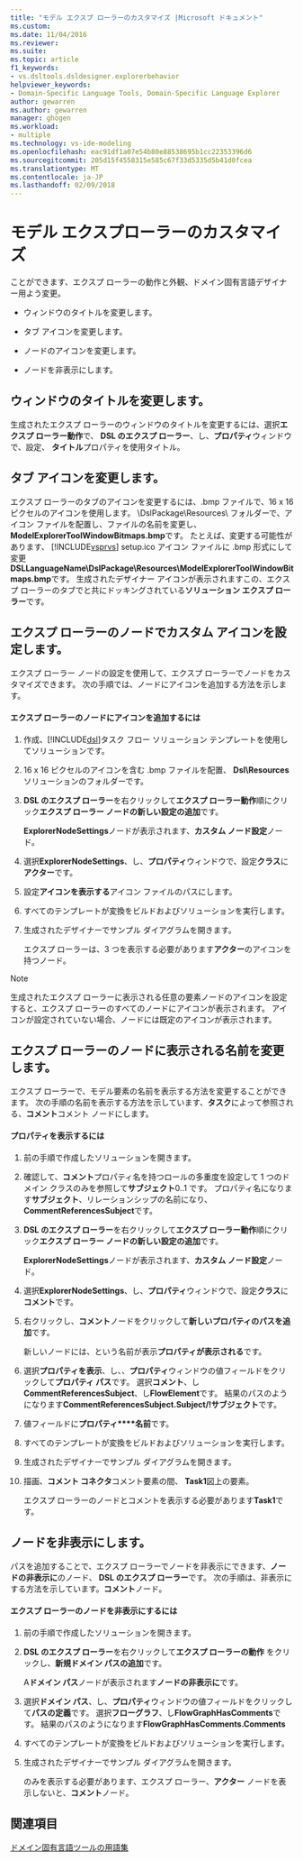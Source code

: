 ```yaml
---
title: "モデル エクスプ ローラーのカスタマイズ |Microsoft ドキュメント"
ms.custom: 
ms.date: 11/04/2016
ms.reviewer: 
ms.suite: 
ms.topic: article
f1_keywords:
- vs.dsltools.dsldesigner.explorerbehavior
helpviewer_keywords:
- Domain-Specific Language Tools, Domain-Specific Language Explorer
author: gewarren
ms.author: gewarren
manager: ghogen
ms.workload:
- multiple
ms.technology: vs-ide-modeling
ms.openlocfilehash: eac91df1a07e54b80e88538695b1cc22353396d6
ms.sourcegitcommit: 205d15f4558315e585c67f33d5335d5b41d0fcea
ms.translationtype: MT
ms.contentlocale: ja-JP
ms.lasthandoff: 02/09/2018
---
```

# <a name="customizing-the-model-explorer"></a>モデル エクスプローラーのカスタマイズ
ことができます、エクスプ ローラーの動作と外観、ドメイン固有言語デザイナー用よう変更。  
  
-   ウィンドウのタイトルを変更します。  
  
-   タブ アイコンを変更します。  
  
-   ノードのアイコンを変更します。  
  
-   ノードを非表示にします。  
  
## <a name="changing-the-window-title"></a>ウィンドウのタイトルを変更します。  
 生成されたエクスプ ローラーのウィンドウのタイトルを変更するには、選択**エクスプ ローラー動作**で、 **DSL のエクスプ ローラー**、し、**プロパティ**ウィンドウで、設定、 **タイトル**プロパティを使用タイトル。  
  
## <a name="changing-the-tab-icon"></a>タブ アイコンを変更します。  
 エクスプ ローラーのタブのアイコンを変更するには、.bmp ファイルで、16 x 16 ピクセルのアイコンを使用します。 \DslPackage\Resources\ フォルダーで、アイコン ファイルを配置し、ファイルの名前を変更し、 **ModelExplorerToolWindowBitmaps.bmp**です。 たとえば、変更する可能性があります、 [!INCLUDE[vsprvs](../code-quality/includes/vsprvs_md.md)] setup.ico アイコン ファイルに .bmp 形式にして変更**DSLLanguageName\DslPackage\Resources\ModelExplorerToolWindowBitmaps.bmp**です。 生成されたデザイナー アイコンが表示されますこの、エクスプ ローラーのタブでと共にドッキングされている**ソリューション エクスプ ローラー**です。  
  
## <a name="setting-custom-icons-on-explorer-nodes"></a>エクスプ ローラーのノードでカスタム アイコンを設定します。  
 エクスプ ローラー ノードの設定を使用して、エクスプ ローラーでノードをカスタマイズできます。 次の手順では、ノードにアイコンを追加する方法を示します。  
  
#### <a name="to-add-an-icon-to-an-explorer-node"></a>エクスプ ローラーのノードにアイコンを追加するには  
  
1.  作成、[!INCLUDE[dsl](../modeling/includes/dsl_md.md)]タスク フロー ソリューション テンプレートを使用してソリューションです。  
  
2.  16 x 16 ピクセルのアイコンを含む .bmp ファイルを配置、 **Dsl\Resources**ソリューションのフォルダーです。  
  
3.  **DSL のエクスプ ローラー**を右クリックして**エクスプ ローラー動作**順にクリック**エクスプ ローラー ノードの新しい設定の追加**です。  
  
     **ExplorerNodeSettings**ノードが表示されます、**カスタム ノード設定**ノード。  
  
4.  選択**ExplorerNodeSettings**、し、**プロパティ**ウィンドウで、設定**クラス**に**アクター**です。  
  
5.  設定**アイコンを表示する**アイコン ファイルのパスにします。  
  
6.  すべてのテンプレートが変換をビルドおよびソリューションを実行します。  
  
7.  生成されたデザイナーでサンプル ダイアグラムを開きます。  
  
     エクスプ ローラーは、3 つを表示する必要があります**アクター**のアイコンを持つノード。  
  
> [!NOTE]
>  生成されたエクスプ ローラーに表示される任意の要素ノードのアイコンを設定すると、エクスプ ローラーのすべてのノードにアイコンが表示されます。 アイコンが設定されていない場合、ノードには既定のアイコンが表示されます。  
  
## <a name="changing-the-name-displayed-on-an-explorer-node"></a>エクスプ ローラーのノードに表示される名前を変更します。  
 エクスプ ローラーで、モデル要素の名前を表示する方法を変更することができます。 次の手順の名前を表示する方法を示しています、**タスク**によって参照される、**コメント**コメント ノードにします。  
  
#### <a name="to-display-a-property"></a>プロパティを表示するには  
  
1.  前の手順で作成したソリューションを開きます。  
  
2.  確認して、**コメント**プロパティ名を持つロールの多重度を設定して 1 つのドメイン クラスのみを参照して**サブジェクト**0..1 です。 プロパティ名になります**サブジェクト**、リレーションシップの名前になり、 **CommentReferencesSubject**です。  
  
3.  **DSL のエクスプ ローラー**を右クリックして**エクスプ ローラー動作**順にクリック**エクスプ ローラー ノードの新しい設定の追加**です。  
  
     **ExplorerNodeSettings**ノードが表示されます、**カスタム ノード設定**ノード。  
  
4.  選択**ExplorerNodeSettings**、し、**プロパティ**ウィンドウで、設定**クラス**に**コメント**です。  
  
5.  右クリックし、**コメント**ノードをクリックして**新しいプロパティのパスを追加**です。  
  
     新しいノードには、という名前が表示**プロパティが表示される**です。  
  
6.  選択**プロパティを表示**、し、、**プロパティ**ウィンドウの値フィールドをクリックして**プロパティ パス**です。 選択**コメント**、し**CommentReferencesSubject**、し**FlowElement**です。 結果のパスのようになります**CommentReferencesSubject.Subject/!サブジェクト**です。  
  
7.  値フィールドに**プロパティ****名前**です。  
  
8.  すべてのテンプレートが変換をビルドおよびソリューションを実行します。  
  
9. 生成されたデザイナーでサンプル ダイアグラムを開きます。  
  
10. 描画、**コメント コネクタ**コメント要素の間、 **Task1**図上の要素。  
  
     エクスプ ローラーのノードとコメントを表示する必要があります**Task1**です。  
  
## <a name="hiding-nodes"></a>ノードを非表示にします。  
 パスを追加することで、エクスプ ローラーでノードを非表示にできます、**ノードの非表示に**のノード、 **DSL のエクスプ ローラー**です。 次の手順は、非表示にする方法を示しています。**コメント**ノード。  
  
#### <a name="to-hide-an-explorer-node"></a>エクスプ ローラーのノードを非表示にするには  
  
1.  前の手順で作成したソリューションを開きます。  
  
2.  **DSL のエクスプ ローラー**を右クリックして**エクスプ ローラーの動作** をクリックし、**新規ドメイン パスの追加**です。  
  
     A**ドメイン パス**ノードが表示されます**ノードの非表示に**です。  
  
3.  選択**ドメイン パス**、し、**プロパティ**ウィンドウの値フィールドをクリックして**パスの定義**です。 選択**フローグラフ**、し**FlowGraphHasComments**です。 結果のパスのようになります**FlowGraphHasComments.Comments**  
  
4.  すべてのテンプレートが変換をビルドおよびソリューションを実行します。  
  
5.  生成されたデザイナーでサンプル ダイアグラムを開きます。  
  
     のみを表示する必要があります、エクスプ ローラー、**アクター**  ノードを表示しないと、**コメント**ノード。  
  
## <a name="see-also"></a>関連項目

[ドメイン固有言語ツールの用語集](http://msdn.microsoft.com/ca5e84cb-a315-465c-be24-76aa3df276aa)